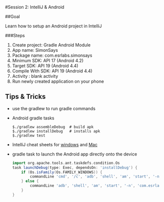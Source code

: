 #Session 2: IntelliJ & Android

##Goal 

Learn how to setup an Android project in IntelliJ

###Steps
1. Create project: Gradle Android Module
 1. App name: SimonSays
 1. Package name: com.esrlabs.simonsays
 1. Minimum SDK: API 17 (Android 4.2)
 1. Target SDK: API 19 (Android 4.4)
 1. Compile With SDK: API 19 (Android 4.4)
 1. Activity : blank activity
1. Run newly created application on your phone 


## Tips & Tricks

- use the gradlew to run gradle commands
- Android gradle tasks

    ```
    $./gradlew assembleDebug  # build apk
    $./gradlew installDebug   # installs apk
    $./gradlew test 
    ```
- IntelliJ cheat sheets for  [windows](https://www.jetbrains.com/idea/docs/IntelliJIDEA_ReferenceCard.pdf) and [Mac](https://www.jetbrains.com/idea/docs/IntelliJIDEA_ReferenceCard_Mac.pdf)

- gradle task to launch the Android app directly onto the device
    ```groovy
    import org.apache.tools.ant.taskdefs.condition.Os
    task launchDebug(type: Exec, dependsOn: 'installDebug') {
        if (Os.isFamily(Os.FAMILY_WINDOWS)) {
            commandLine 'cmd', '/c', 'adb', 'shell', 'am', 'start', '-n', 'com.esrlabs.simonsays/.NewGameActivity'
        } else {    
            commandLine 'adb', 'shell', 'am', 'start', '-n', 'com.esrlabs.simonsays/.NewGameActivity'
        }
    }
    ```
